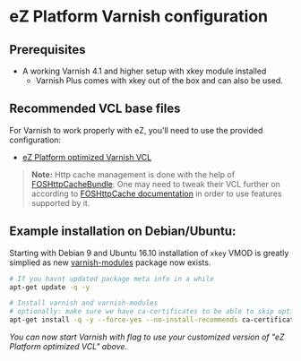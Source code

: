 eZ Platform Varnish configuration
=================================

Prerequisites
-------------
* A working Varnish 4.1 and higher setup with xkey module installed
  * Varnish Plus comes with xkey out of the box and can also be used. 

Recommended VCL base files
--------------------------
For Varnish to work properly with eZ, you'll need to use the provided configuration:

* [eZ Platform optimized Varnish VCL](vcl/varnish4.vcl)

> **Note:** Http cache management is done with the help of [FOSHttpCacheBundle](http://foshttpcachebundle.readthedocs.org/).
  One may need to tweak their VCL further on according to [FOSHttpCache documentation](http://foshttpcache.readthedocs.org/en/latest/varnish-configuration.html)
  in order to use features supported by it.


Example installation on Debian/Ubuntu:
--------------------------------------
Starting with Debian 9 and Ubuntu 16.10 installation of `xkey` VMOD is greatly
simplied as new [varnish-modules](https://github.com/varnish/varnish-modules) package now exists.

```bash
# If you havnt updated package meta info in a while
apt-get update -q -y

# Install varnish and varnish-modules
# optionally: make sure we have ca-certificates to be able to skip optional dependencies
apt-get install -q -y --force-yes --no-install-recommends ca-certificates varnish-modules varnish
```

_You can now start Varnish with flag to use your customized version of "eZ Platform optimized VCL" above._
